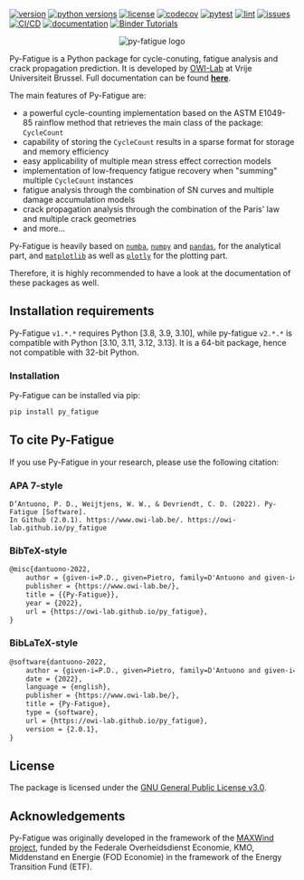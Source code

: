 [![version](https://img.shields.io/pypi/v/py_fatigue)](https://pypi.org/project/py-fatigue/)
[![python versions](https://img.shields.io/pypi/pyversions/py_fatigue)](https://pypi.org/project/py-fatigue/)
[![license](https://img.shields.io/github/license/owi-lab/py_fatigue)](https://github.com/OWI-Lab/py_fatigue/blob/main/LICENSE)
[![codecov](https://codecov.io/gh/OWI-Lab/py_fatigue/branch/main/graph/badge.svg?token=CM4H0C3LVY)](https://codecov.io/gh/OWI-Lab/py_fatigue)
[![pytest](https://img.shields.io/github/actions/workflow/status/owi-lab/py_fatigue/ci.yml?label=pytest)](https://github.com/OWI-Lab/py_fatigue/actions/workflows/ci.yml)
[![lint](https://img.shields.io/github/actions/workflow/status/owi-lab/py_fatigue/ci.yml?label=lint)](https://github.com/OWI-Lab/py_fatigue/actions/workflows/ci.yml)
[![issues](https://img.shields.io/github/issues/owi-lab/py_fatigue)](https://github.com/OWI-Lab/py_fatigue/issues)
[![CI/CD](https://github.com/OWI-Lab/py_fatigue/actions/workflows/cd.yml/badge.svg)](https://github.com/OWI-Lab/py_fatigue/actions/workflows/cd.yml)
[![documentation](https://github.com/OWI-Lab/py_fatigue/actions/workflows/pages/pages-build-deployment/badge.svg?label=docs)](https://owi-lab.github.io/py_fatigue/)
[![Binder Tutorials](https://mybinder.org/badge_logo.svg)](https://mybinder.org/v2/gh/OWI-Lab/py-fatigue-tutorials/HEAD)

<!-- Insert the py-fatigue logo here -->
<p align="center">
  <img src="https://owi-lab.github.io/py_fatigue/_static/py-fatigue-logo-with-name.png" alt="py-fatigue logo" width="height"/>
</p>

Py-Fatigue is a Python package for cycle-conuting, fatigue analysis and crack propagation prediction. It is developed by [OWI-Lab](https://www.owi-lab.be/) at Vrije Universiteit Brussel. Full documentation can be found [**here**](https://owi-lab.github.io/py_fatigue/).

The main features of Py-Fatigue are:
- a powerful cycle-counting implementation based on the ASTM E1049-85 rainflow method that retrieves the main class of the package: ``CycleCount``
- capability of storing the ``CycleCount`` results in a sparse format for storage and memory efficiency
- easy applicability of multiple mean stress effect correction models
- implementation of low-frequency fatigue recovery when "summing" multiple ``CycleCount`` instances
- fatigue analysis through the combination of SN curves and multiple damage accumulation models
- crack propagation analysis through the combination of the Paris' law and multiple crack geometries
- and more...

Py-Fatigue is heavily based on [``numba``](https://numba.pydata.org/), [``numpy``](https://numpy.org/) and [``pandas``](https://pandas.pydata.org/), for the analytical part, and [``matplotlib``](https://matplotlib.org/) as well as [``plotly``](https://plotly.com/python/) for the plotting part.

Therefore, it is highly recommended to have a look at the documentation of these packages as well.

## Installation requirements

Py-Fatigue `v1.*.*` requires Python [3.8, 3.9, 3.10], while py-fatigue `v2.*.*` is compatible with Python [3.10, 3.11, 3.12, 3.13]. It is a 64-bit package, hence not compatible with 32-bit Python.

### Installation

Py-Fatigue can be installed via pip:

```bash
pip install py_fatigue
```

## To cite Py-Fatigue

If you use Py-Fatigue in your research, please use the following citation:

### APA 7-style

```
D’Antuono, P. D., Weijtjens, W. W., & Devriendt, C. D. (2022). Py-Fatigue [Software].
In Github (2.0.1). https://www.owi-lab.be/. https://owi-lab.github.io/py_fatigue
```

### BibTeX-style

```tex
@misc{dantuono-2022,
	author = {given-i=P.D., given=Pietro, family=D'Antuono and given-i=W.W., given=Wout, family=Weijtjens and given-i=C.D., given=Christof, family=Devriendt},
	publisher = {https://www.owi-lab.be/},
	title = {{Py-Fatigue}},
	year = {2022},
	url = {https://owi-lab.github.io/py_fatigue},
}
```

### BibLaTeX-style

```tex
@software{dantuono-2022,
	author = {given-i=P.D., given=Pietro, family=D'Antuono and given-i=W.W., given=Wout, family=Weijtjens and given-i=C.D., given=Christof, family=Devriendt},
	date = {2022},
	language = {english},
	publisher = {https://www.owi-lab.be/},
	title = {Py-Fatigue},
	type = {software},
	url = {https://owi-lab.github.io/py_fatigue},
	version = {2.0.1},
}
```

## License

The package is licensed under the [GNU General Public License v3.0](https://www.gnu.org/licenses/gpl-3.0.en.html).

## Acknowledgements

Py-Fatigue was originally developed in the framework of the [MAXWind project](https://www.owi-lab.be/maxwind/), funded by the Federale Overheidsdienst Economie, KMO, Middenstand en Energie (FOD Economie) in the framework of the Energy Transition Fund (ETF).
